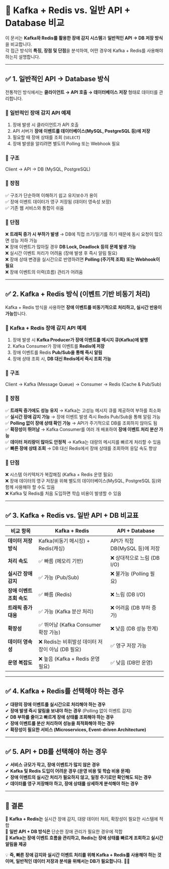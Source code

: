 # 🚀 Kafka + Redis vs. 일반 API + Database 비교

이 문서는 **Kafka와 Redis를 활용한 장애 감지 시스템**과 **일반적인 API → DB 저장 방식**을 비교합니다.  
각 접근 방식의 **특징, 장점 및 단점**을 분석하여, 어떤 경우에 Kafka + Redis를 사용해야 하는지 설명합니다.

---

## ✅ 1. 일반적인 API → Database 방식
전통적인 방식에서는 **클라이언트 → API 호출 → 데이터베이스 저장** 형태로 데이터를 관리합니다.

### 📌 **일반적인 장애 감지 API 예제**
1. 장애 발생 시 클라이언트가 API 호출
2. API 서버가 **장애 이벤트를 데이터베이스(MySQL, PostgreSQL 등)에 저장**
3. 필요할 때 장애 상태를 조회 (`SELECT`)
4. 장애 발생을 알리려면 별도의 Polling 또는 Webhook 필요

### 🔹 **구조**

Client → API → DB (MySQL, PostgreSQL)

### 🔹 **장점**
✅ 구조가 단순하여 이해하기 쉽고 유지보수가 용이  
✅ 장애 이벤트 데이터가 영구 저장됨 (데이터 영속성 보장)  
✅ 기존 웹 서비스와 통합이 쉬움

### 🔹 **단점**
❌ **트래픽 증가 시 부하가 발생** → DB에 직접 쓰기/읽기를 하기 때문에 동시 요청이 많으면 성능 저하 가능  
❌ 장애 이벤트가 많아질 경우 **DB Lock, Deadlock 등의 문제 발생 가능**  
❌ 실시간 이벤트 처리가 어려움 (장애 발생 후 즉시 알림 필요)  
❌ 장애 상태 변경을 실시간으로 반영하려면 **Polling (주기적 조회) 또는 Webhook이 필요**  
❌ 장애 이벤트의 이력(흐름) 관리가 어려움

---

## ✅ 2. Kafka + Redis 방식 (이벤트 기반 비동기 처리)
Kafka + Redis 방식을 사용하면 **장애 이벤트를 비동기적으로 처리하고, 실시간 반응이 가능**합니다.

### 📌 **Kafka + Redis 장애 감지 API 예제**
1. 장애 발생 시 **Kafka Producer가 장애 이벤트를 메시지 큐(Kafka)에 발행**
2. Kafka Consumer가 장애 이벤트를 **Redis에 저장**
3. 장애 이벤트를 Redis **Pub/Sub을 통해 즉시 알림**
4. 장애 상태 조회 시, **DB 대신 Redis에서 즉시 조회 가능**

### 🔹 **구조**

Client → Kafka (Message Queue) → Consumer → Redis (Cache & Pub/Sub)

### 🔹 **장점**
✅ **트래픽 증가에도 성능 유지** → Kafka는 고성능 메시지 큐를 제공하여 부하를 최소화  
✅ **실시간 장애 감지 가능** → 장애 이벤트 발생 즉시 Redis Pub/Sub을 통해 알림 가능  
✅ **Polling 없이 장애 상태 확인 가능** → API가 주기적으로 DB를 조회하지 않아도 됨  
✅ **확장성이 뛰어남** → Kafka Consumer를 여러 개 배포하여 **장애 이벤트 처리 분산 가능**  
✅ **데이터 처리량이 많아도 안정적** → Kafka는 대량의 메시지를 빠르게 처리할 수 있음  
✅ **빠른 장애 상태 조회** → DB 대신 Redis에서 장애 상태를 조회하여 응답 속도 향상

### 🔹 **단점**
❌ 시스템 아키텍처가 복잡해짐 (Kafka + Redis 운영 필요)  
❌ 장애 데이터의 영구 저장을 위해 별도의 데이터베이스(MySQL, PostgreSQL 등)와 함께 사용해야 할 수도 있음  
❌ Kafka 및 Redis를 처음 도입하면 학습 비용이 발생할 수 있음

---

## ✅ 3. Kafka + Redis vs. 일반 API + DB 비교표

| 비교 항목 | Kafka + Redis | API + Database |
|----------|--------------|---------------|
| **데이터 저장 방식** | Kafka(비동기 메시징) + Redis(캐싱) | API가 직접 DB(MySQL 등)에 저장 |
| **처리 속도** | ✅ 빠름 (메모리 기반) | ❌ 상대적으로 느림 (DB I/O) |
| **실시간 장애 감지** | ✅ 가능 (Pub/Sub) | ❌ 불가능 (Polling 필요) |
| **장애 이벤트 조회 속도** | ✅ 빠름 (Redis) | ❌ 느림 (DB I/O) |
| **트래픽 증가 대응** | ✅ 가능 (Kafka 분산 처리) | ❌ 어려움 (DB 부하 증가) |
| **확장성** | ✅ 뛰어남 (Kafka Consumer 확장 가능) | ❌ 낮음 (DB 성능 한계) |
| **데이터 영속성** | ❌ Redis는 비휘발성 데이터 저장이 아님 (DB 필요) | ✅ 영구 저장 가능 |
| **운영 복잡도** | ❌ 높음 (Kafka + Redis 운영 필요) | ✅ 낮음 (DB만 운영) |

---

## ✅ 4. Kafka + Redis를 선택해야 하는 경우
✔ **대량의 장애 이벤트를 실시간으로 처리해야 하는 경우**  
✔ **장애 발생 즉시 알림을 보내야 하는 경우** (Polling 없이 이벤트 감지)  
✔ **DB 부하를 줄이고 빠르게 장애 상태를 조회해야 하는 경우**  
✔ **장애 이벤트를 분산 처리하여 성능을 최적화해야 하는 경우**  
✔ **확장성이 필요한 서비스 (Microservices, Event-driven Architecture)**

---

## ✅ 5. API + DB를 선택해야 하는 경우
✔ **서비스 규모가 작고, 장애 이벤트가 많지 않은 경우**  
✔ **Kafka 및 Redis 도입이 어려운 경우 (운영 비용 및 학습 비용 문제)**  
✔ **장애 이벤트의 실시간 처리가 필요하지 않고, 일정 주기로만 확인해도 되는 경우**  
✔ **데이터를 영구 저장해야 하고, 장애 상태를 상세하게 분석해야 하는 경우**

---

## 🚀 **결론**
📌 **Kafka + Redis는** 실시간 장애 감지, 대량 데이터 처리, 확장성이 필요한 시스템에 적합  
📌 **일반 API + DB 방식은** 단순한 장애 관리가 필요한 경우에 적합  
📌 **Kafka는 장애 이벤트 흐름을 관리하고, Redis는 장애 상태를 빠르게 조회하고 실시간 알림을 제공**

💡 **즉, 빠른 장애 감지와 실시간 이벤트 처리를 위해 Kafka + Redis를 사용해야 하는 것이며, 일반적인 데이터 저장과 분석을 위해서는 DB가 필요합니다.** 🚀😃  